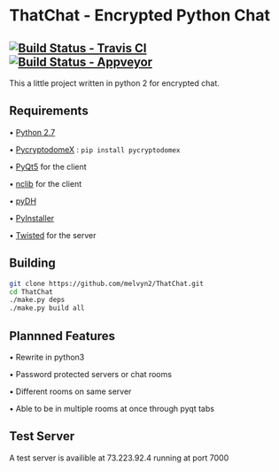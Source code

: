 ThatChat - Encrypted Python Chat
================================
[![Build Status - Travis CI](https://travis-ci.org/melvyn2/ThatChat.svg?branch=master)](https://travis-ci.org/melvyn2/ThatChat) [![Build Status - Appveyor](https://ci.appveyor.com/api/projects/status/github/melvyn2/thatchat?svg=true)](https://ci.appveyor.com/project/melvyn2/thatchat)
---
This a little project written in python 2 for encrypted chat.


Requirements
------------
• [Python 2.7](https://www.python.org/)

• [PycryptodomeX](https://github.com/Legrandin/pycryptodome) : `pip install pycryptodomex`

• [PyQt5](https://www.riverbankcomputing.com/software/pyqt/download5) for the client

• [nclib](https://github.com/rhelmot/nclib) for the client

• [pyDH](https://github.com/amiralis/pyDH)

• [PyInstaller](https://gitub.com/pyinstaller/pyinstaller)

• [Twisted](http://twistedmatrix.com/) for the server


Building
--------
```bash
git clone https://github.com/melvyn2/ThatChat.git
cd ThatChat
./make.py deps
./make.py build all
```

Plannned Features
-----------------
• Rewrite in python3

• Password protected servers or chat rooms

• Different rooms on same server

• Able to be in multiple rooms at once through pyqt tabs

Test Server
-----------
A test server is availible at 73.223.92.4 running at port 7000
